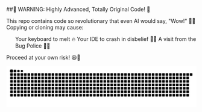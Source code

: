 ##🚨 WARNING: Highly Advanced, Totally Original Code! 🚨

<p>This repo contains code so revolutionary that even AI would say, "Wow!" 🤖💥 Copying or cloning may cause:</p>
<ul>
Your keyboard to melt 🔥
Your IDE to crash in disbelief 😵‍💫
A visit from the Bug Police 🚓🐛
</ul>

<p>Proceed at your own risk! 😆🚀</p>

<!--
**Phenomenals619/Phenomenals619** is a ✨ _special_ ✨ repository because its `README.md` (this file) appears on your GitHub profile.

Here are some ideas to get you started:

- 🔭 I’m currently working on ...
- 🌱 I’m currently learning ...
- 👯 I’m looking to collaborate on ...
- 🤔 I’m looking for help with ...
- 💬 Ask me about ...
- 📫 How to reach me: ...
- 😄 Pronouns: ...
- ⚡ Fun fact: ...
-->

<picture>
  <source media="(prefers-color-scheme: dark)" srcset="https://raw.githubusercontent.com/Phenomenals619/Phenomenals619/output/github-snake-dark.svg" />
  <source media="(prefers-color-scheme: light)" srcset="https://raw.githubusercontent.com/Phenomenals619/Phenomenals619/output/github-snake.svg" />
  <img alt="github-snake" src="https://raw.githubusercontent.com/Phenomenals619/Phenomenals619/output/github-snake.svg" />
</picture>
